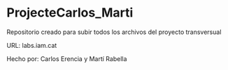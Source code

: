 # ProjecteCarlos_Marti
 Repositorio creado para subir todos los archivos del proyecto transversual


URL: labs.iam.cat



Hecho por: Carlos Erencia y Martí Rabella
